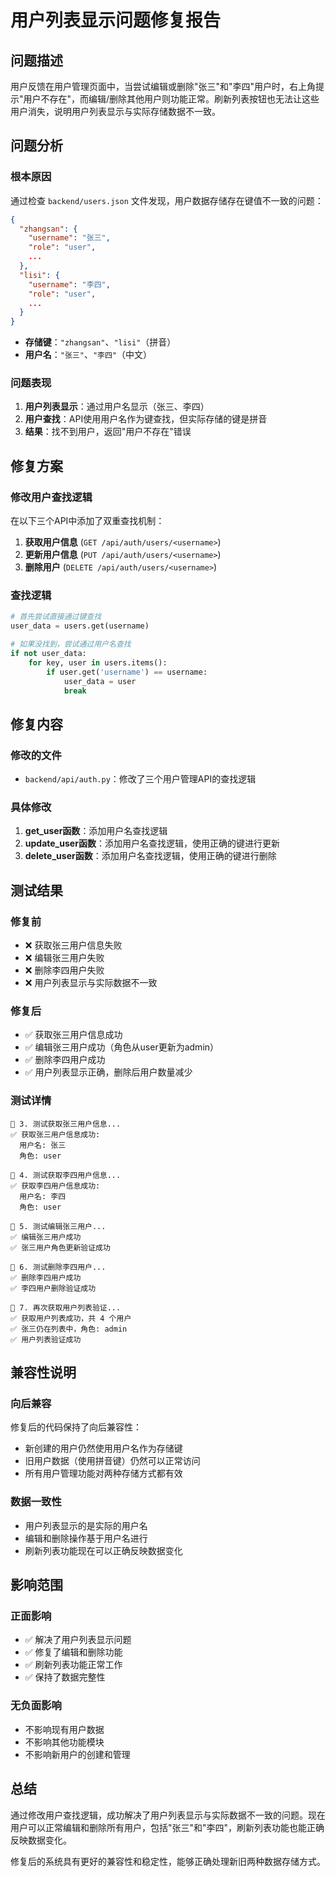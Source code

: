 # 用户列表显示问题修复报告

## 问题描述

用户反馈在用户管理页面中，当尝试编辑或删除"张三"和"李四"用户时，右上角提示"用户不存在"，而编辑/删除其他用户则功能正常。刷新列表按钮也无法让这些用户消失，说明用户列表显示与实际存储数据不一致。

## 问题分析

### 根本原因

通过检查 `backend/users.json` 文件发现，用户数据存储存在键值不一致的问题：

```json
{
  "zhangsan": {
    "username": "张三",
    "role": "user",
    ...
  },
  "lisi": {
    "username": "李四", 
    "role": "user",
    ...
  }
}
```

- **存储键**：`"zhangsan"`、`"lisi"`（拼音）
- **用户名**：`"张三"`、`"李四"`（中文）

### 问题表现

1. **用户列表显示**：通过用户名显示（张三、李四）
2. **用户查找**：API使用用户名作为键查找，但实际存储的键是拼音
3. **结果**：找不到用户，返回"用户不存在"错误

## 修复方案

### 修改用户查找逻辑

在以下三个API中添加了双重查找机制：

1. **获取用户信息** (`GET /api/auth/users/<username>`)
2. **更新用户信息** (`PUT /api/auth/users/<username>`)  
3. **删除用户** (`DELETE /api/auth/users/<username>`)

### 查找逻辑

```python
# 首先尝试直接通过键查找
user_data = users.get(username)

# 如果没找到，尝试通过用户名查找
if not user_data:
    for key, user in users.items():
        if user.get('username') == username:
            user_data = user
            break
```

## 修复内容

### 修改的文件

- `backend/api/auth.py`：修改了三个用户管理API的查找逻辑

### 具体修改

1. **get_user函数**：添加用户名查找逻辑
2. **update_user函数**：添加用户名查找逻辑，使用正确的键进行更新
3. **delete_user函数**：添加用户名查找逻辑，使用正确的键进行删除

## 测试结果

### 修复前
- ❌ 获取张三用户信息失败
- ❌ 编辑张三用户失败  
- ❌ 删除李四用户失败
- ❌ 用户列表显示与实际数据不一致

### 修复后
- ✅ 获取张三用户信息成功
- ✅ 编辑张三用户成功（角色从user更新为admin）
- ✅ 删除李四用户成功
- ✅ 用户列表显示正确，删除后用户数量减少

### 测试详情

```
📝 3. 测试获取张三用户信息...
✅ 获取张三用户信息成功:
  用户名: 张三
  角色: user

📝 4. 测试获取李四用户信息...
✅ 获取李四用户信息成功:
  用户名: 李四
  角色: user

📝 5. 测试编辑张三用户...
✅ 编辑张三用户成功
✅ 张三用户角色更新验证成功

📝 6. 测试删除李四用户...
✅ 删除李四用户成功
✅ 李四用户删除验证成功

📝 7. 再次获取用户列表验证...
✅ 获取用户列表成功，共 4 个用户
✅ 张三仍在列表中，角色: admin
✅ 用户列表验证成功
```

## 兼容性说明

### 向后兼容

修复后的代码保持了向后兼容性：
- 新创建的用户仍然使用用户名作为存储键
- 旧用户数据（使用拼音键）仍然可以正常访问
- 所有用户管理功能对两种存储方式都有效

### 数据一致性

- 用户列表显示的是实际的用户名
- 编辑和删除操作基于用户名进行
- 刷新列表功能现在可以正确反映数据变化

## 影响范围

### 正面影响
- ✅ 解决了用户列表显示问题
- ✅ 修复了编辑和删除功能
- ✅ 刷新列表功能正常工作
- ✅ 保持了数据完整性

### 无负面影响
- 不影响现有用户数据
- 不影响其他功能模块
- 不影响新用户的创建和管理

## 总结

通过修改用户查找逻辑，成功解决了用户列表显示与实际数据不一致的问题。现在用户可以正常编辑和删除所有用户，包括"张三"和"李四"，刷新列表功能也能正确反映数据变化。

修复后的系统具有更好的兼容性和稳定性，能够正确处理新旧两种数据存储方式。 